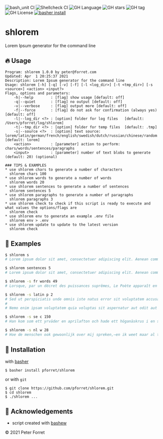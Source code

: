 ![bash_unit CI](https://github.com/pforret/shlorem/workflows/bash_unit%20CI/badge.svg)
![Shellcheck CI](https://github.com/pforret/shlorem/workflows/Shellcheck%20CI/badge.svg)
![GH Language](https://img.shields.io/github/languages/top/pforret/shlorem)
![GH stars](https://img.shields.io/github/stars/pforret/shlorem)
![GH tag](https://img.shields.io/github/v/tag/pforret/shlorem)
![GH License](https://img.shields.io/github/license/pforret/shlorem)
[![basher install](https://img.shields.io/badge/basher-install-white?logo=gnu-bash&style=flat)](https://basher.gitparade.com/package/)

# shlorem

Lorem Ipsum generator for the command line

## 🔥 Usage
```
Program: shlorem 1.0.0 by peter@forret.com
Updated: Apr  1 20:25:37 2021
Description: Lorem Ipsum generator for the command line
Usage: shlorem [-h] [-q] [-v] [-f] [-l <log_dir>] [-t <tmp_dir>] [-s <source>] <action> <input?>
Flags, options and parameters:
    -h|--help        : [flag] show usage [default: off]
    -q|--quiet       : [flag] no output [default: off]
    -v|--verbose     : [flag] output more [default: off]
    -f|--force       : [flag] do not ask for confirmation (always yes) [default: off]
    -l|--log_dir <?> : [option] folder for log files   [default: /Users/pforret/log/shlorem]
    -t|--tmp_dir <?> : [option] folder for temp files  [default: .tmp]
    -s|--source <?>  : [option] text source: lorem/latin/german/french/english/swedish/dutch/russian/chinese/random  [default: lorem]
    <action>         : [parameter] action to perform: chars/words/sentences/paragraphs
    <input>          : [parameter] number of text blobs to generate (default: 20) (optional)
                 
### TIPS & EXAMPLES
* use shlorem chars to generate a number of characters
  shlorem chars 100
* use shlorem words to generate a number of words
  shlorem words 20
* use shlorem sentences to generate a number of sentences
  shlorem sentences 5
* use shlorem paragraphs to generate a number of paragraphs
  shlorem paragraphs 3
* use shlorem check to check if this script is ready to execute and what values the options/flags are
  shlorem check
* use shlorem env to generate an example .env file
  shlorem env > .env
* use shlorem update to update to the latest version
  shlorem check
```

## 👻 Examples

```bash
$ shlorem s
# Lorem ipsum dolor sit amet, consectetuer adipiscing elit. Aenean commodo ligula eget dolor. Aenean massa.

$ shlorem sentences 5
# Lorem ipsum dolor sit amet, consectetuer adipiscing elit. Aenean commodo ligula eget dolor. Aenean massa. Cum sociis natoque penatibus et magnis dis parturient montes, nascetur ridiculus mus. Donec quam felis, ultricies nec, pellentesque eu, pretium quis, sem.

$ shlorem -s fr words 49
# Lorsque, par un décret des puissances suprêmes, Le Poète apparaît en ce monde ennuyé, Sa mère épouvantée et pleine de blasphèmes Crispe ses poings vers Dieu qui la prend en pitié. Ah! Que n' ai je mis bas tout un nœud de vipères, Plutôt que de nourrir cette dérision!

$ shlorem -s latin p 2
# Sed ut perspiciatis unde omnis iste natus error sit voluptatem accusantium doloremque laudantium, totam rem aperiam, eaque ipsa quae ab illo inventore veritatis et quasi architecto beatae vitae dicta sunt explicabo.
#
# Nemo enim ipsam voluptatem quia voluptas sit aspernatur aut odit aut fugit, sed quia consequuntur magni dolores eos qui ratione voluptatem sequi nesciunt.

$ shlorem -s se c 150
# Han kom som ett yrväder en aprilafton och hade ett höganäskrus i en svångrem om halsen. Clara och Lotten voro inne med skötekan att hämta honom på Dal

$ shlorem -s nl w 28
# Hoe de menschen ook gewoonlijk over mij spreken,—en ik weet maar al te goed, in welk een kwaden naam de Zotheid zelfs bij de zotsten staat—beweer ik toch,
```

## 🚀 Installation

with [basher](https://github.com/basherpm/basher)

	$ basher install pforret/shlorem

or with `git`

	$ git clone https://github.com/pforret/shlorem.git
	$ cd shlorem
    $ ./shlorem ...

## 📝 Acknowledgements

* script created with [bashew](https://github.com/pforret/bashew)

&copy; 2021 Peter Forret
